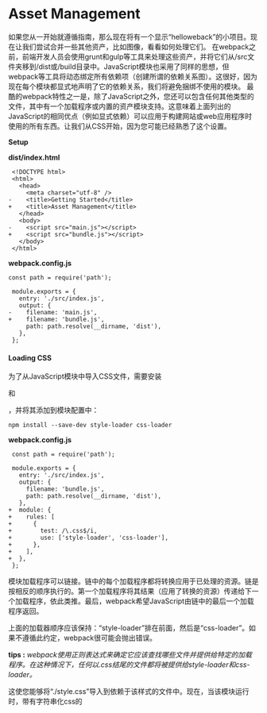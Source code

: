 # Asset Management

如果您从一开始就遵循指南，那么现在将有一个显示“helloweback”的小项目。现在让我们尝试合并一些其他资产，比如图像，看看如何处理它们。
在webpack之前，前端开发人员会使用grunt和gulp等工具来处理这些资产，并将它们从/src文件夹移到/dist或/build目录中。JavaScript模块也采用了同样的思想，但webpack等工具将动态绑定所有依赖项（创建所谓的依赖关系图）。这很好，因为现在每个模块都显式地声明了它的依赖关系，我们将避免捆绑不使用的模块。
最酷的webpack特性之一是，除了JavaScript之外，您还可以包含任何其他类型的文件，其中有一个加载程序或内置的资产模块支持。这意味着上面列出的JavaScript的相同优点（例如显式依赖）可以应用于构建网站或web应用程序时使用的所有东西。让我们从CSS开始，因为您可能已经熟悉了这个设置。

**Setup**

**dist/index.html**

```
 <!DOCTYPE html>
 <html>
   <head>
     <meta charset="utf-8" />
-    <title>Getting Started</title>
+    <title>Asset Management</title>
   </head>
   <body>
-    <script src="main.js"></script>
+    <script src="bundle.js"></script>
   </body>
 </html>
```

**webpack.config.js**

```
const path = require('path');

 module.exports = {
   entry: './src/index.js',
   output: {
-    filename: 'main.js',
+    filename: 'bundle.js',
     path: path.resolve(__dirname, 'dist'),
   },
 };
```

#### **Loading CSS**

为了从JavaScript模块中导入CSS文件，需要安装

[style-loader]: https://webpack.js.org/loaders/style-loader/

和

[css-loader]: https://webpack.js.org/loaders/style-loader/

，并将其添加到模块配置中：

```
npm install --save-dev style-loader css-loader
```

**webpack.config.js**

```
 const path = require('path');

 module.exports = {
   entry: './src/index.js',
   output: {
     filename: 'bundle.js',
     path: path.resolve(__dirname, 'dist'),
   },
+  module: {
+    rules: [
+      {
+        test: /\.css$/i,
+        use: ['style-loader', 'css-loader'],
+      },
+    ],
+  },
 };
```

模块加载程序可以链接。链中的每个加载程序都将转换应用于已处理的资源。链是按相反的顺序执行的。第一个加载程序将其结果（应用了转换的资源）传递给下一个加载程序，依此类推。最后，webpack希望JavaScript由链中的最后一个加载程序返回。

上面的加载器顺序应该保持：“style-loader”排在前面，然后是“css-loader”。如果不遵循此约定，webpack很可能会抛出错误。

**tips :** *webpack使用正则表达式来确定它应该查找哪些文件并提供给特定的加载程序。在这种情况下，任何以.css结尾的文件都将被提供给style-loader和css-loader。*

这使您能够将“./style.css”导入到依赖于该样式的文件中。现在，当该模块运行时，带有字符串化css的<style>标记将插入html文件的<head>。
让我们尝试将一个新的style.css文件添加到我们的项目中，并将其导入index.js：

**project**

```
webpack-demo
  |- package.json
  |- webpack.config.js
  |- /dist
    |- bundle.js
    |- index.html
  |- /src
+   |- style.css
    |- index.js
  |- /node_modules
```

**src/style.css**

```
.hello {
  color: red;
}
```

**src/index.js**

```
 import _ from 'lodash';
+import './style.css';

 function component() {
   const element = document.createElement('div');

   // Lodash, now imported by this script
   element.innerHTML = _.join(['Hello', 'webpack'], ' ');
+  element.classList.add('hello');

   return element;
 }

 document.body.appendChild(component());
```

**run build**

```
$ npm run build

...
[webpack-cli] Compilation finished
asset bundle.js 72.6 KiB [emitted] [minimized] (name: main) 1 related asset
runtime modules 1000 bytes 5 modules
orphan modules 326 bytes [orphan] 1 module
cacheable modules 539 KiB
  modules by path ./node_modules/ 538 KiB
    ./node_modules/lodash/lodash.js 530 KiB [built] [code generated]
    ./node_modules/style-loader/dist/runtime/injectStylesIntoStyleTag.js 6.67 KiB [built] [code generated]
    ./node_modules/css-loader/dist/runtime/api.js 1.57 KiB [built] [code generated]
  modules by path ./src/ 965 bytes
    ./src/index.js + 1 modules 639 bytes [built] [code generated]
    ./node_modules/css-loader/dist/cjs.js!./src/style.css 326 bytes [built] [code generated]
webpack 5.4.0 compiled successfully in 2231 ms
```

再次在浏览器中打开dist/index.html，你会看到Hello网页现在的样式是红色的。要查看webpack做了什么，请检查页面（不要查看页面源代码，因为它不会显示结果，因为<style>标记是由JavaScript动态创建的）并查看页面的head标记。它应该包含我们在index.js中导入的样式块。
请注意，您可以而且在大多数情况下应该最小化css，以便在生产中获得更好的加载时间。最重要的是，加载程序存在于几乎所有你能想到的CSS风格中——postss、sass等等。

所以现在我们开始使用CSS，但是像背景和图标这样的图像呢？从webpack 5开始，使用内置的资产模块，我们也可以轻松地将这些模块整合到我们的系统中：

**webpack.config.js**

```
 const path = require('path');

 module.exports = {
   entry: './src/index.js',
   output: {
     filename: 'bundle.js',
     path: path.resolve(__dirname, 'dist'),
   },
   module: {
     rules: [
       {
         test: /\.css$/i,
         use: ['style-loader', 'css-loader'],
       },
+      {
+        test: /\.(png|svg|jpg|jpeg|gif)$/i,
+        type: 'asset/resource',
+      },
     ],
   },
 };
```

现在，当您从“./MyImage.png”导入MyImage时，该图像将被处理并添加到输出目录中，MyImage变量将包含处理后该图像的最终url。当使用css-loader时，如上所示，css中的url（'./my image.png'）也会发生类似的过程。加载程序将识别这是一个本地文件，并用输出目录中图像的最终路径替换“./my image.png”路径。html-loader以相同的方式处理<img src=“./my image.png”/>。

